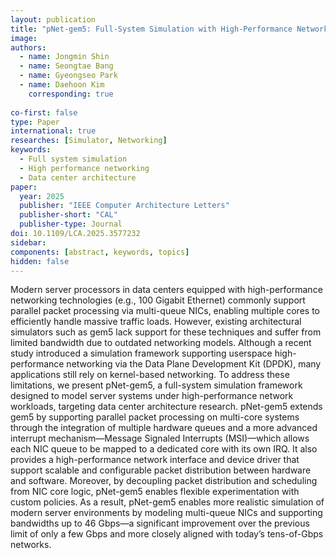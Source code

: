 ```yaml
---
layout: publication
title: "pNet-gem5: Full-System Simulation with High-Performance Networking Enabled by Parallel Network Packet Processing"
image:
authors:
  - name: Jongmin Shin
  - name: Seongtae Bang
  - name: Gyeongseo Park
  - name: Daehoon Kim
    corresponding: true
    
co-first: false
type: Paper
international: true
researches: [Simulator, Networking]
keywords:
  - Full system simulation
  - High performance networking
  - Data center architecture
paper:
  year: 2025
  publisher: "IEEE Computer Architecture Letters"
  publisher-short: "CAL"
  publisher-type: Journal
doi: 10.1109/LCA.2025.3577232
sidebar:
components: [abstract, keywords, topics]
hidden: false
---
```


Modern server processors in data centers equipped with high-performance networking technologies (e.g., 100 Gigabit Ethernet) commonly support parallel packet processing via multi-queue NICs, enabling multiple cores to efficiently handle massive traffic loads. However, existing architectural simulators such as gem5 lack support for these techniques and suffer from limited bandwidth due to outdated networking models. Although a recent study introduced a simulation framework supporting userspace high-performance networking via the Data Plane Development Kit (DPDK), many applications still rely on kernel-based networking. To address these limitations, we present pNet-gem5, a full-system simulation framework designed to model server systems under high-performance network workloads, targeting data center architecture research. pNet-gem5 extends gem5 by supporting parallel packet processing on multi-core systems through the integration of multiple hardware queues and a more advanced interrupt mechanism—Message Signaled Interrupts (MSI)—which allows each NIC queue to be mapped to a dedicated core with its own IRQ. It also provides a high-performance network interface and device driver that support scalable and configurable packet distribution between hardware and software. Moreover, by decoupling packet distribution and scheduling from NIC core logic, pNet-gem5 enables flexible experimentation with custom policies. As a result, pNet-gem5 enables more realistic simulation of modern server environments by modeling multi-queue NICs and supporting bandwidths up to 46 Gbps—a significant improvement over the previous limit of only a few Gbps and more closely aligned with today’s tens-of-Gbps networks.
